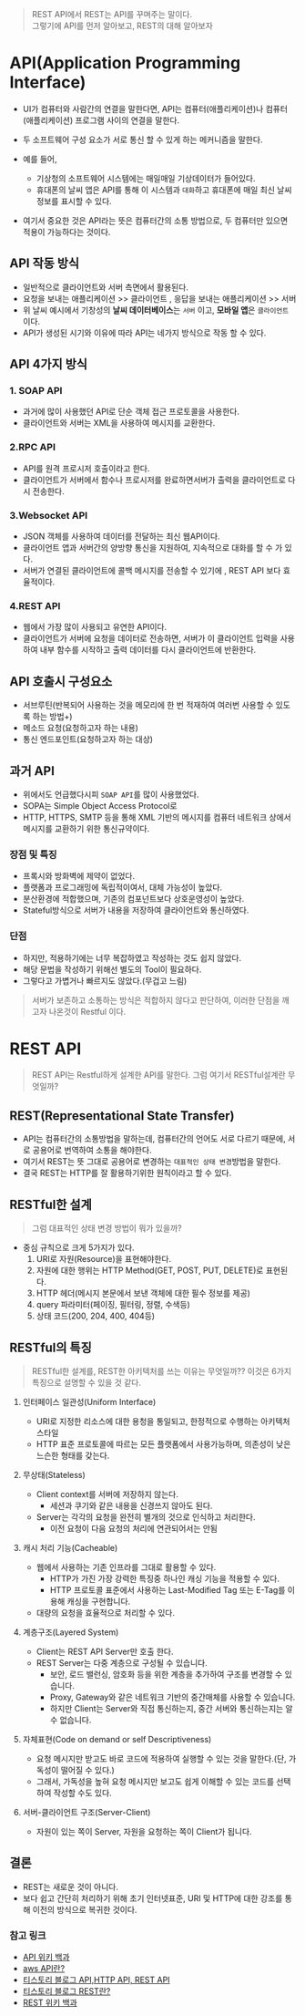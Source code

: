 > REST API에서 REST는 API를 꾸며주는 말이다.   
> 그렇기에 API를 먼저 알아보고, REST의 대해 알아보자    

# API(Application Programming Interface)
- UI가 컴퓨터와 사람간의 연결을 말한다면, API는 컴퓨터(애플리케이션)나 컴퓨터(애플리케이션) 프로그램 사이의 연결을 말한다. 
- 두 소프트웨어 구성 요소가 서로 통신 할 수 있게 하는 메커니즘을 말한다. 
- 예를 들어, 
    - 기상청의 소프트웨어 시스템에는 매일매일 기상데이터가 들어있다. 
    - 휴대폰의 날씨 앱은 API를 통해 이 시스템과 `대화`하고 휴대폰에 매일 최신 날씨 정보를 표시할 수 있다.

- 여기서 중요한 것은 API라는 뜻은 컴퓨터간의 소통 방법으로, 두 컴퓨터만 있으면 적용이 가능하다는 것이다. 

## API 작동 방식
- 일반적으로 클라이언트와 서버 측면에서 활용된다. 
- 요청을 보내는 애플리케이션 >> 클라이언트 , 응답을 보내는 애플리케이션 >> 서버 
- 위 날씨 예시에서 기창성의 **날씨 데이터베이스**는 `서버` 이고, **모바일 앱**은 `클라이언트` 이다.
- API가 생성된 시기와 이유에 따라 API는 네가지 방식으로 작동 할 수 있다. 

## API 4가지 방식
### 1. SOAP API
 - 과거에 많이 사용했던 API로 단순 객체 접근 프로토콜을 사용한다. 
 - 클라이언트와 서버는 XML을 사용하여 메시지를 교환한다. 

### 2.RPC API
 - API를 원격 프로시저 호출이라고 한다. 
 - 클라이언트가 서버에서 함수나 프로시저를 완료하면서버가 출력을 클라이언트로 다시 전송한다.

### 3.Websocket API
 - JSON 객체를 사용하여 데이터를 전달하는 최신 웹API이다. 
 - 클라이언트 앱과 서버간의 양방향 통신을 지원하여, 지속적으로 대화를 할 수 가 있다.
 - 서버가 연결된 클라이언트에 콜백 메시지를 전송할 수 있기에 , REST API 보다 효율적이다. 

### 4.REST API
 - 웹에서 가장 많이 사용되고 유연한 API이다.
 - 클라이언트가 서버에 요청을 데이터로 전송하면, 서버가 이 클라이언트 입력을 사용하여 내부 함수를 시작하고 출력 데이터를 다시 클라이언트에 반환한다. 

## API 호출시 구성요소
 - 서브루틴(반복되어 사용하는 것을 메모리에 한 번 적재하여 여러번 사용할 수 있도록 하는 방법+)
 - 메소드 요청(요청하고자 하는 내용)
 - 통신 엔드포인트(요청하고자 하는 대상)


## 과거 API 
 - 위에서도 언급했다시피 `SOAP API`를 많이 사용했었다.
 - SOPA는 Simple Object Access Protocol로 
 - HTTP, HTTPS, SMTP 등을 통해 XML 기반의 메시지를 컴퓨터 네트워크 상에서 메시지를 교환하기 위한 통신규약이다. 

### 장점 및 특징
  -  프록시와 방화벽에 제약이 없었다. 
  -  플랫폼과 프로그래밍에 독립적이여서, 대체 가능성이 높았다. 
  -  분산환경에 적합했으며, 기존의 컴포넌트보다 상호운영성이 높았다. 
  -  Stateful방식으로 서버가 내용을 저장하여 클라이언트와 통신하였다. 

### 단점
 - 하지만, 적용하기에는 너무 복잡하였고 작성하는 것도 쉽지 않았다.
 - 해당 문법을 작성하기 위해선 별도의 Tool이 필요하다.
 - 그렇다고 가볍거나 빠르지도 않았다.(무겁고 느림)

> 서버가 보존하고 소통하는 방식은 적합하지 않다고 판단하여, 이러한 단점을 깨고자 나온것이 Restful 이다. 

# REST API
> REST API는 Restful하게 설계한 API를 말한다. 그럼 여기서 RESTful설계란 무엇일까?

## REST(Representational State Transfer)
 - API는 컴퓨터간의 소통방법을 말하는데, 컴퓨터간의 언어도 서로 다르기 때문에, 서로 공용어로 번역하여 소통을 해야한다. 
 - 여기서 REST는  뜻 그대로 공용어로 변경하는 `대표적인 상태 변경`방법을 말한다.  
 - 결국 REST는 HTTP를 잘 활용하기위한 원칙이라고 할 수 있다. 

## RESTful한 설계 
> 그럼 대표적인 상태 변경 방법이 뭐가 있을까? 
 - 중심 규칙으로 크게 5가지가 있다. 
    1. URI로 자원(Resource)을 표현해야한다.  
    2. 자원에 대한 행위는 HTTP Method(GET, POST, PUT, DELETE)로 표현된다.
    3. HTTP 헤더(메시지 본문에서 보낸 객체에 대한 필수 정보를 제공)
    4. query 파라미터(페이징, 필터링, 정렬, 수색등)
    5. 상태 코드(200, 204, 400, 404등)


## RESTful의 특징
> RESTful한 설계를, REST한 아키텍처를 쓰는 이유는 무엇일까?? 이것은 6가지 특징으로 설명할 수 있을 것 같다.
 1. 인터페이스 일관성(Uniform Interface)
    - URI로 지정한 리소스에 대한 용청을 통일되고, 한정적으로 수행하는 아키텍처 스타일
    - HTTP 표준 프로토콜에 따르는 모든 플랫폼에서 사용가능하며, 의존성이 낮은 느슨한 형태를 갖는다.
    
 2. 무상태(Stateless)
    - Client context를 서버에 저장하지 않는다. 
        - 세션과 쿠기와 같은 내용을 신경쓰지 않아도 된다. 
    - Server는 각각의 요청을 완전히 별개의 것으로 인식하고 처리한다.
        - 이전 요청이 다음 요청의 처리에 연관되어서는 안됨
 
 3. 캐시 처리 기능(Cacheable)
    - 웹에서 사용하는 기존 인프라를 그대로 활용할 수 있다. 
        -  HTTP가 가진 가장 강력한 특징중 하나인 캐싱 기능을 적용할 수 있다.
        -  HTTP 프로토콜 표준에서 사용하는 Last-Modified Tag 또는 E-Tag를 이용해 캐싱을 구현합니다.
    - 대량의 요청을 효율적으로 처리할 수 있다.
 4. 계층구조(Layered System)
    - Client는 REST API Server만 호출 한다.
    - REST Server는 다중 계층으로 구성될 수 있습니다.
       - 보안, 로드 밸런싱, 암호화 등을 위한 계층을 추가하여 구조를 변경할 수 있습니다.
       - Proxy, Gateway와 같은 네트워크 기반의 중간매체를 사용할 수 있습니다.
       - 하지만 Client는 Server와 직접 통신하는지, 중간 서버와 통신하는지는 알 수 없습니다.

 5. 자체표현(Code on demand or self Descriptiveness)
    - 요청 메시지만 받고도 바로 코드에 적용하여 실행할 수 있는 것을 말한다.(단, 가독성이 떨어질 수 있다.)
    - 그래서, 가독성을 높혀 요청 메시지만 보고도 쉽게 이해할 수 있는 코드를 선택하여 작성할 수도 있다.
 6. 서버-클라이언트 구조(Server-Client) 
    - 자원이 있는 쪽이 Server, 자원을 요청하는 쪽이 Client가 됩니다.

## 결론 
 - REST는 새로운 것이 아니다. 
 - 보다 쉽고 간단히 처리하기 위해 초기 인터넷표준, URI 및 HTTP에 대한 강조를 통해 이전의 방식으로 복귀한 것이다. 

### 참고 링크 
- [API 위키 백과](https://ko.wikipedia.org/wiki/API)   
- [aws API란?](https://aws.amazon.com/ko/what-is/api/)
- [티스토리 블로그 API,HTTP API, REST API](https://bentist.tistory.com/37)
- [티스토리 블로그 REST란?](https://dev-coco.tistory.com/97)
- [REST 위키 백과](https://ko.wikipedia.org/wiki/REST)
